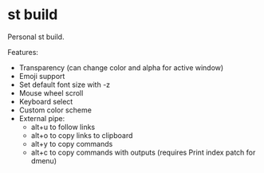 # st build

Personal st build. 

Features:
* Transparency (can change color and alpha for active window)
* Emoji support
* Set default font size with -z
* Mouse wheel scroll
* Keyboard select
* Custom color scheme
* External pipe:
	* alt+u to follow links
	* alt+o to copy links to clipboard
	* alt+y to copy commands
	* alt+c to copy commands with outputs (requires Print index patch for dmenu)
